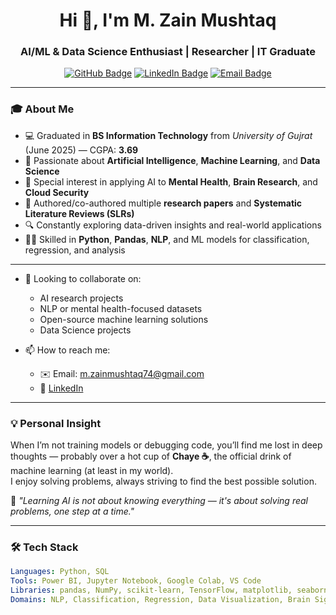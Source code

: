 <h1 align="center">Hi 👋, I'm M. Zain Mushtaq</h1>
<h3 align="center">AI/ML & Data Science Enthusiast | Researcher | IT Graduate </h3>


<p align="center">
  <a href="https://github.com/M-Z-5474"><img src="https://img.shields.io/badge/GitHub-Follow-%2312100E?style=flat&logo=github" alt="GitHub Badge"></a>
  <a href="https://www.linkedin.com/in/muhammad-zain-m-a75163358/"><img src="https://img.shields.io/badge/LinkedIn-Connect-blue?style=flat&logo=linkedin" alt="LinkedIn Badge"></a>
  <a href="mailto:m.zainmushtaq74@gmail.com"><img src="https://img.shields.io/badge/Email-m.zainmushtaq74@gmail.com-red?style=flat&logo=gmail" alt="Email Badge"></a>
</p>


---

### 🎓 About Me

- 💻 Graduated in **BS Information Technology** from *University of Gujrat* (June 2025) — CGPA: **3.69**
- 🤖 Passionate about **Artificial Intelligence**, **Machine Learning**, and **Data Science**
- 🧠 Special interest in applying AI to **Mental Health**, **Brain Research**, and **Cloud Security**
- 📝 Authored/co-authored multiple **research papers** and **Systematic Literature Reviews (SLRs)**
- 🔍 Constantly exploring data-driven insights and real-world applications
- 👨‍💻 Skilled in **Python**, **Pandas**, **NLP**, and ML models for classification, regression, and analysis

---


- 👯 Looking to collaborate on:
  - AI research projects  
  - NLP or mental health-focused datasets  
  - Open-source machine learning solutions
  - Data Science projects

- 📫 How to reach me:
  - ✉️ Email: m.zainmushtaq74@gmail.com  
  - 🔗 [LinkedIn](https://www.linkedin.com/in/muhammad-zain-m-a75163358/)

---

### 💡 Personal Insight

When I’m not training models or debugging code, you’ll find me lost in deep thoughts — probably over a hot cup of **Chaye ☕**, the official drink of machine learning (at least in my world).  
I enjoy solving problems, always striving to find the best possible solution.

🧠 *"Learning AI is not about knowing everything — it's about solving real problems, one step at a time."*

---

### 🛠️ Tech Stack

```yaml
Languages: Python, SQL  
Tools: Power BI, Jupyter Notebook, Google Colab, VS Code  
Libraries: pandas, NumPy, scikit-learn, TensorFlow, matplotlib, seaborn  
Domains: NLP, Classification, Regression, Data Visualization, Brain Signal Analysis
